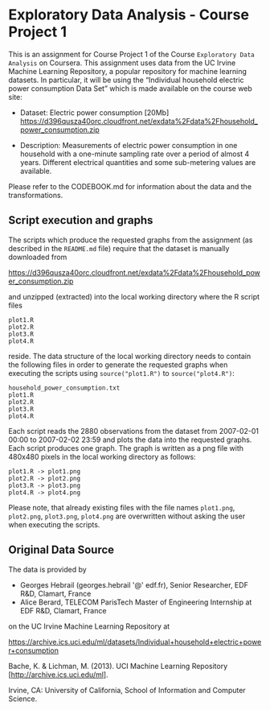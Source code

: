 # Exploratory Data Analysis - Course Project 1

This is an assignment for Course Project 1 of the Course `Exploratory Data Analysis` on Coursera.
This assignment uses data from the UC Irvine Machine Learning Repository, a popular repository for machine learning datasets. In particular, it will be using the “Individual household electric power consumption Data Set” which is made available on the course web site:

* Dataset: Electric power consumption [20Mb]
  https://d396qusza40orc.cloudfront.net/exdata%2Fdata%2Fhousehold_power_consumption.zip

* Description: Measurements of electric power consumption in one household with a one-minute sampling rate over a period of almost 4 years. Different electrical quantities and some sub-metering values are available.

Please refer to the CODEBOOK.md for information about the data and the transformations.

## Script execution and graphs

The scripts which produce the requested graphs from the assignment (as described in the `README.md` file) require that the dataset is manually downloaded from

https://d396qusza40orc.cloudfront.net/exdata%2Fdata%2Fhousehold_power_consumption.zip

and unzipped (extracted) into the local working directory where the R script files

    plot1.R
    plot2.R
    plot3.R
    plot4.R

reside. The data structure of the local working directory needs to contain the following files in order to generate the requested graphs when executing the scripts using `source("plot1.R")` to `source("plot4.R")`:

    household_power_consumption.txt
    plot1.R
    plot2.R
    plot3.R
    plot4.R

Each script reads the 2880 observations from the dataset from 2007-02-01 00:00 to 2007-02-02 23:59 and plots the data into the requested graphs. Each script produces one graph. The graph is written as a png file with 480x480 pixels in the local working directory as follows:

    plot1.R -> plot1.png
    plot2.R -> plot2.png
    plot3.R -> plot3.png
    plot4.R -> plot4.png

Please note, that already existing files with the file names `plot1.png`, `plot2.png`, `plot3.png`, `plot4.png` are overwritten without asking the user when executing the scripts.

## Original Data Source

The data is provided by 

* Georges Hebrail (georges.hebrail '@' edf.fr), Senior Researcher, EDF R&D, Clamart, France
* Alice Berard, TELECOM ParisTech Master of Engineering Internship at EDF R&D, Clamart, France

on the UC Irvine Machine Learning Repository at

https://archive.ics.uci.edu/ml/datasets/Individual+household+electric+power+consumption

Bache, K. & Lichman, M. (2013). UCI Machine Learning Repository [http://archive.ics.uci.edu/ml]. 

Irvine, CA: University of California, School of Information and Computer Science.
